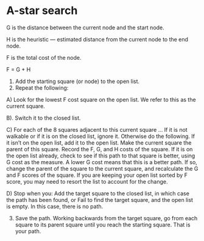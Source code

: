 # A-star search

G is the distance between the current node and the start node.

H is the heuristic — estimated distance from the current node to the end node.

F is the total cost of the node.

F = G + H

1. Add the starting square (or node) to the open list.
2. Repeat the following:

A) Look for the lowest F cost square on the open list. We refer to this as the current square.

B). Switch it to the closed list.

C) For each of the 8 squares adjacent to this current square …
If it is not walkable or if it is on the closed list, ignore it. Otherwise do the following.
If it isn’t on the open list, add it to the open list. Make the current square the parent of this square. Record the F, G, and H costs of the square.
If it is on the open list already, check to see if this path to that square is better, using G cost as the measure. A lower G cost means that this is a better path. If so, change the parent of the square to the current square, and recalculate the G and F scores of the square. If you are keeping your open list sorted by F score, you may need to resort the list to account for the change.

D) Stop when you:
Add the target square to the closed list, in which case the path has been found, or
Fail to find the target square, and the open list is empty. In this case, there is no path.

3. Save the path. Working backwards from the target square, go from each square to its parent square until you reach the starting square. That is your path.
